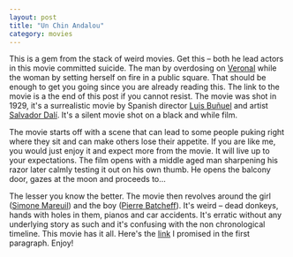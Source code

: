 ```yaml
---
layout: post
title: "Un Chin Andalou"
category: movies
---
```


This is a gem from the stack of weird movies. Get this – both he lead actors in this movie committed suicide. The man by overdosing on [Veronal][Veronal] while the woman by setting herself on fire in a public square. That should be enough to get you going since you are already reading this. The link to the movie is a the end of this post if you cannot resist. The movie was shot in 1929, it's a surrealistic movie by Spanish director [Luis Buñuel][Luis] and artist [Salvador Dalí][Dali]. It's a silent movie shot on a black and while film.

The movie starts off with a scene that can lead to some people puking right where they sit and can make others lose their appetite. If you are like me, you would just enjoy it and expect more from the movie. It will live up to your expectations. The film opens with a middle aged man sharpening his razor later calmly testing it out on his own thumb. He opens the balcony door, gazes at the moon and proceeds to…

The lesser you know the better. The movie then revolves around the girl ([Simone Mareuil][Simone]) and the boy ([Pierre Batcheff][Pierre]). It's weird – dead donkeys, hands with holes in them, pianos and car accidents. It's erratic without any underlying story as such and it's confusing with the non chronological timeline. This movie has it all. Here's the [link][link] I promised in the first paragraph. Enjoy!

[Veronal]: http://en.wikipedia.org/wiki/Barbital
[Luis]: http://en.wikipedia.org/wiki/Luis_Bu%C3%B1uel
[Dali]: http://en.wikipedia.org/wiki/Salvador_Dal%C3%AD
[Simone]: http://en.wikipedia.org/wiki/Simone_Mareuil
[Pierre]: http://en.wikipedia.org/wiki/Pierre_Batcheff
[link]: https://www.youtube.com/watch?v=bXlzvvTHg7k
